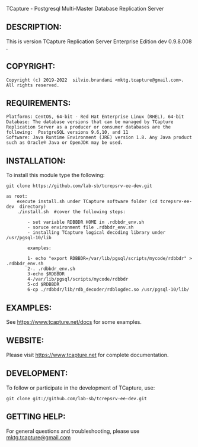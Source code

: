 
TCapture - Postgresql Multi-Master Database Replication Server

DESCRIPTION:
------------

This is version TCapture Replication Server Enterprise Edition dev 0.9.8.008 .

COPYRIGHT:
----------

    Copyright (c) 2019-2022  silvio.brandani <mktg.tcapture@gmail.com>. All rights reserved.


REQUIREMENTS:
-------------
	Platforms: CentOS, 64-bit - Red Hat Enterprise Linux (RHEL), 64-bit
	Database: The database versions that can be managed by TCapture Replication Server as a producer or consumer databases are the following:  PostgreSQL versions 9.6,10, and 11
	Software: Java Runtime Environment (JRE) version 1.8. Any Java product such as Oracle® Java or OpenJDK may be used.

	

INSTALLATION:
-------------

To install this module type the following:

	git clone https://github.com/lab-sb/tcrepsrv-ee-dev.git

	as root:
		execute install.sh under TCapture software folder (cd tcrepsrv-ee-dev  directory)
		./install.sh  #cover the following steps:

			- set variable RDBBDR HOME in .rdbbdr_env.sh
			- soruce environment file .rdbbdr_env.sh
			- installing TCapture logical decoding library under /usr/pgsql-10/lib
			
			examples:
			
			1- echo "export RDBBDR=/var/lib/pgsql/scripts/mycode/rdbbdr" > .rdbbdr_env.sh
			2-. .rdbbdr_env.sh
			3-echo $RDBBDR
			4-/var/lib/pgsql/scripts/mycode/rdbbdr
			5-cd $RDBBDR
			6-cp ./rdbbdr/lib/rdb_decoder/rdblogdec.so /usr/pgsql-10/lib/


EXAMPLES:
---------

See  https://www.tcapture.net/docs for some examples.

WEBSITE:
-------

Please visit https://www.tcapture.net for complete documentation.

DEVELOPMENT:
------------

To follow or participate in the development of TCapture, use:

	git clone git://github.com/lab-sb/tcrepsrv-ee-dev.git

GETTING HELP:
-------------

For general questions and troubleshooting, please use mktg.tcapture@gmail.com
